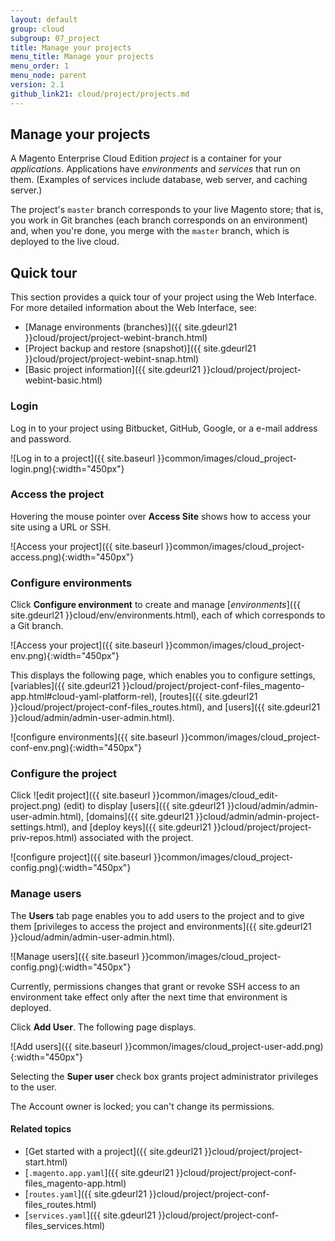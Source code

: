```yaml
---
layout: default
group: cloud
subgroup: 07_project
title: Manage your projects
menu_title: Manage your projects
menu_order: 1
menu_node: parent
version: 2.1
github_link21: cloud/project/projects.md
---
```


## Manage your projects
A Magento Enterprise Cloud Edition *project* is a container for your *applications*. Applications have *environments* and *services* that run on them. (Examples of services include database, web server, and caching server.)

The project's `master` branch corresponds to your live Magento store; that is, you work in Git branches (each branch corresponds on an environment) and, when you're done, you merge with the `master` branch, which is deployed to the live cloud.

## Quick tour
This section provides a quick tour of your project using the Web Interface. For more detailed information about the Web Interface, see:

*	[Manage environments (branches)]({{ site.gdeurl21 }}cloud/project/project-webint-branch.html)
*	[Project backup and restore (snapshot)]({{ site.gdeurl21 }}cloud/project/project-webint-snap.html)
*	[Basic project information]({{ site.gdeurl21 }}cloud/project/project-webint-basic.html)

### Login
Log in to your project using Bitbucket, GitHub, Google, or a e-mail address and password.

![Log in to a project]({{ site.baseurl }}common/images/cloud_project-login.png){:width="450px"}

### Access the project
Hovering the mouse pointer over **Access Site** shows how to access your site using a URL or SSH.

![Access your project]({{ site.baseurl }}common/images/cloud_project-access.png){:width="450px"}

### Configure environments
Click **Configure environment** to create and manage [*environments*]({{ site.gdeurl21 }}cloud/env/environments.html), each of which corresponds to a Git branch.

![Access your project]({{ site.baseurl }}common/images/cloud_project-env.png){:width="450px"}

This displays the following page, which enables you to configure settings, [variables]({{ site.gdeurl21 }}cloud/project/project-conf-files_magento-app.html#cloud-yaml-platform-rel), [routes]({{ site.gdeurl21 }}cloud/project/project-conf-files_routes.html), and [users]({{ site.gdeurl21 }}cloud/admin/admin-user-admin.html).

![configure environments]({{ site.baseurl }}common/images/cloud_project-conf-env.png){:width="450px"}

### Configure the project
Click ![edit project]({{ site.baseurl }}common/images/cloud_edit-project.png) (edit) to display [users]({{ site.gdeurl21 }}cloud/admin/admin-user-admin.html), [domains]({{ site.gdeurl21 }}cloud/admin/admin-project-settings.html), and [deploy keys]({{ site.gdeurl21 }}cloud/project/project-priv-repos.html) associated with the project.

![configure project]({{ site.baseurl }}common/images/cloud_project-config.png){:width="450px"}

### Manage users
The **Users** tab page enables you to add users to the project and to give them [privileges to access the project and environments]({{ site.gdeurl21 }}cloud/admin/admin-user-admin.html).

![Manage users]({{ site.baseurl }}common/images/cloud_project-config.png){:width="450px"}

<div class="bs-callout bs-callout-info" id="info">
  <p>Currently, permissions changes that grant or revoke SSH access to an environment take effect only after the next time that environment is deployed.</p>
</div>

Click **Add User**. The following page displays.

![Add users]({{ site.baseurl }}common/images/cloud_project-user-add.png){:width="450px"}

Selecting the **Super user** check box grants project administrator privileges to the user.

<div class="bs-callout bs-callout-info" id="info">
  <p>The Account owner is locked; you can't change its permissions.</p>
</div>

#### Related topics
*	[Get started with a project]({{ site.gdeurl21 }}cloud/project/project-start.html)
*	[`.magento.app.yaml`]({{ site.gdeurl21 }}cloud/project/project-conf-files_magento-app.html)
*	[`routes.yaml`]({{ site.gdeurl21 }}cloud/project/project-conf-files_routes.html)
*	[`services.yaml`]({{ site.gdeurl21 }}cloud/project/project-conf-files_services.html)
